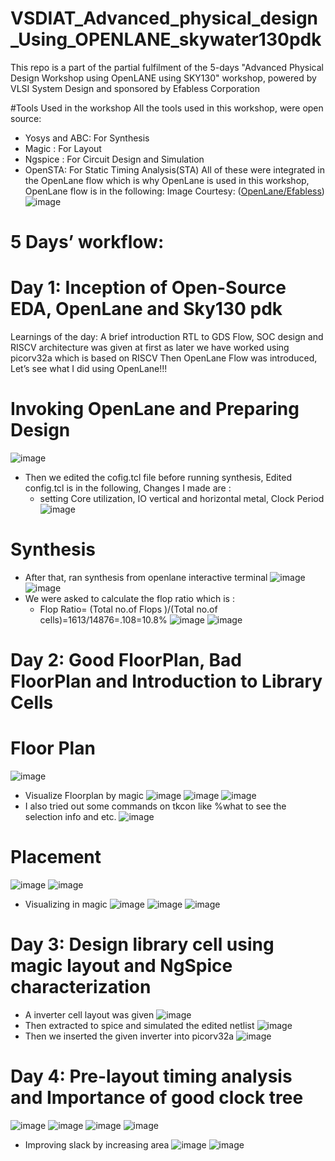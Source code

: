 # VSDIAT_Advanced_physical_design_Using_OPENLANE_skywater130pdk
This repo is a part of the partial fulfilment of the 5-days "Advanced Physical Design Workshop using OpenLANE using SKY130" workshop, powered by VLSI System Design and sponsored by Efabless Corporation

#Tools Used in the workshop
All the tools used in this workshop, were open source:
* Yosys and ABC: For Synthesis
* Magic : For Layout
* Ngspice : For Circuit Design and Simulation
* OpenSTA: For Static Timing Analysis(STA)
All of these were integrated in the OpenLane flow which is why OpenLane is used in this workshop, OpenLane flow is in the following: Image Courtesy: ([OpenLane/Efabless](https://github.com/efabless/openlane/blob/master/doc/openlane.flow.1.png))
![image](https://user-images.githubusercontent.com/46148300/183437184-febf53bc-7266-4e1f-9e79-e21f73bb50b3.png)

# 5 Days’ workflow:
# Day 1:  Inception of Open-Source EDA, OpenLane and Sky130 pdk
Learnings of the day:
A brief introduction RTL to GDS Flow, SOC design and RISCV architecture was given at first as later we have worked using picorv32a which is based on RISCV
Then OpenLane Flow was introduced, Let’s see what I did using OpenLane!!!
 
# Invoking OpenLane and Preparing Design
![image](https://user-images.githubusercontent.com/46148300/183443947-9eee4e29-614f-47c3-9a81-892991e533ef.png)
* Then we edited the cofig.tcl file before running synthesis, Edited config.tcl is in the following, Changes I made are :
   * setting Core utilization, IO vertical and horizontal metal, Clock Period 
![image](https://user-images.githubusercontent.com/46148300/183444998-92b8b354-6723-453c-8f96-989216050e6e.png)
# Synthesis
* After that, ran synthesis from openlane interactive terminal
![image](https://user-images.githubusercontent.com/46148300/183445411-ecff8b83-2587-4774-b9b7-e14ad0d32086.png)
![image](https://user-images.githubusercontent.com/46148300/183445680-b6fb60b1-e54d-464a-ac79-6b1ea5968289.png)
* We were asked to calculate the flop ratio which is :
  * Flop Ratio= (Total no.of Flops )/(Total no.of cells)=1613/14876=.108=10.8%
![image](https://user-images.githubusercontent.com/46148300/183447701-63f08942-251f-430b-beb3-7ccf82f10789.png)
![image](https://user-images.githubusercontent.com/46148300/183447787-92e36f9c-f894-45d0-970a-2175079c79ad.png)

# Day 2:   Good FloorPlan, Bad FloorPlan and Introduction to Library Cells
# Floor Plan
![image](https://user-images.githubusercontent.com/46148300/183449816-d9aa4166-bda4-4adb-81a5-a2b40c5e301d.png)
* Visualize Floorplan by magic 
![image](https://user-images.githubusercontent.com/46148300/183451672-4e8b0200-74a5-49af-a774-0939e52a7118.png)
![image](https://user-images.githubusercontent.com/46148300/183451707-68bf16b9-b371-4fb5-86c3-5b7482aa5da6.png)
![image](https://user-images.githubusercontent.com/46148300/183451754-60081f82-4d40-49a0-81e7-9818ed478841.png)
* I also tried out some commands on tkcon like %what to see the selection info and etc.
![image](https://user-images.githubusercontent.com/46148300/183451989-e6869862-449d-4a55-bd10-ec6f6c683b01.png)

# Placement 
![image](https://user-images.githubusercontent.com/46148300/183452847-af35d889-559f-4165-a1da-d49b6bc9ca92.png)
![image](https://user-images.githubusercontent.com/46148300/183452884-68a412b1-debc-4511-8e0e-5982242f03f8.png)
* Visualizing in magic 
![image](https://user-images.githubusercontent.com/46148300/183452964-8d5c9a73-08f4-4371-82eb-3b7ff594b768.png)
![image](https://user-images.githubusercontent.com/46148300/183453002-a5533860-4530-42fd-8fc9-ba46578bcd27.png)
![image](https://user-images.githubusercontent.com/46148300/183453116-7914edc4-308c-4c05-be8f-e8cd3fd8ea1a.png)

# Day 3:  Design library cell using magic layout and NgSpice characterization
* A inverter cell layout was given
![image](https://user-images.githubusercontent.com/46148300/183455221-94a5f474-b66a-4736-9370-15ed12730791.png)
* Then extracted to spice and simulated the edited netlist
![image](https://user-images.githubusercontent.com/46148300/183455577-e6930620-50b8-4276-833a-e93d82be07d5.png)
* Then we inserted the given inverter into picorv32a 
![image](https://user-images.githubusercontent.com/46148300/183457903-90808123-7db0-4d4e-b2eb-d742426c569b.png)

# Day 4: Pre-layout timing analysis and  Importance of good clock tree
![image](https://user-images.githubusercontent.com/46148300/183456760-bae40703-0579-4feb-954b-f1ee19dd81b9.png)
![image](https://user-images.githubusercontent.com/46148300/183458038-72375f92-8f06-4b64-bfe3-14d16c2d30aa.png)
![image](https://user-images.githubusercontent.com/46148300/183458058-9615a501-3179-4375-9afd-8de5627ff27c.png)
![image](https://user-images.githubusercontent.com/46148300/183458078-a84eff76-d18e-4202-8af6-0e3f32d937fb.png)

* Improving slack by increasing area 
![image](https://user-images.githubusercontent.com/46148300/183457826-2a3bf1e0-90b8-4f5c-9fdb-d7c481c19f58.png)
![image](https://user-images.githubusercontent.com/46148300/183457865-ace5ef71-9702-400f-96eb-e7bdd9b8a37b.png)










